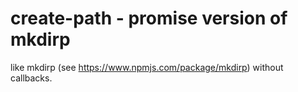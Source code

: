 # create-path - promise version of mkdirp

like mkdirp (see https://www.npmjs.com/package/mkdirp) without callbacks.
